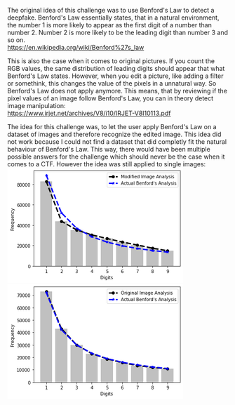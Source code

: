 The original idea of this challenge was to use Benford's Law to detect a deepfake. Benford's Law essentially states, that in a natural environment, the number 1 is more likely to appear as the first digit of a number than number 2. Number 2 is more likely to be the leading digit than number 3 and so on.  
https://en.wikipedia.org/wiki/Benford%27s_law  
  
This is also the case when it comes to original pictures. If you count the RGB values, the same distribution of leading digits should appear that what Benford's Law states. However, when you edit a picture, like adding a filter or somethink, this changes the value of the pixels in a unnatural way. So Benford's Law does not apply anymore. This means, that by reviewing if the pixel values of an image follow Benford's Law, you can in theory detect image manipulation:  
https://www.irjet.net/archives/V8/i10/IRJET-V8I10113.pdf  
  
The idea for this challenge was, to let the user apply Benford's Law on a dataset of images and therefore recognize the edited image. This idea did not work because I could not find a dataset that did completly fit the natural behaviour of Benford's Law. This way, there would have been multiple possible answers for the challenge which should never be the case when it comes to a CTF. However the idea was still applied to single images:  
![benford](/images/benford1.png?raw=true "benford")  
![benford](/images/benford2.png?raw=true "benford")  
